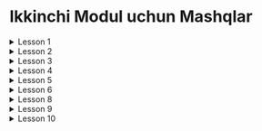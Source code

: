 # Ikkinchi Modul uchun Mashqlar

<details>
<summary>Lesson 1</summary>
<ul>
<details>
<summary>1. Book Class - Oson</summary>

* Kitob classini yarating
* Nomi, Muallifi, SahifaSoni nomli fieldlari bo'lsin
* Nom, muallifi, sahifaSoni malumotlarini chiqaruvchi
  print method bo'lsin va ekranga malumotlar chiqarilsin

</details>
</ul>

<ul>
<details>
<summary>2. Kalkulator class - Qiyin</summary>

* Kalkulator classi yaratilsin
* 2ta sonni saqlovchi first va second , belgi saqlovchi sign va natijani saqlochi result fieldi bo'lsin
* calculate methodi bo'lsin . First va second methodi sign orqali qiymatlarni hisoblasin.
  Masalan: signni qiymati ( + ) bo'ladigan bo'lsa first va secondni yi'gindisini resultga o'zlashtirsin;
* Print methodi ham bo'lsin. Malumotlarni "first sign second = result" ko'rinishida chop etsin

</details>
</ul>

<ul>
<details>
<summary>3. Todo Class - Juda Qiyin</summary>

* Todo Classi yaratilsin
* Nomi, tugash muddatini anglatuvchi day(kun),
  bajarilgani yoki yo'qligini bildiradigan isComplete(bajarilganmi),
  todo ni o'chirilgan yoki yo'qligini bildiruchi isDeleted(o'chirilganmi) nomli fieldlari bo'lsin.
* done(bajarildi), deleted(o'chirildi) va malumotlarni "Nomi day isCompleted" ko'rinishida print nomli methodlari bo'
  lsin.
* objectlar massivda saqlansin va ochilmaganlarini consolega chizing.

</details>
</ul>

</details>
<details>
<summary>Lesson 2</summary>

<h3> Har bir topshiriq com.pdp.online.task.number o'ziga hos package yo'llarida yozilsin!</h3>

Masalan: com.pdp.online.task.one.Rectangle, com.pdp.online.task.two.User
<ul>
<details>
<summary>1. Rectangle(to'rtburchak) Class - Oson</summary>

* Width, height va result fieldlari bo'lgan Rectangle classini encapsulation prinsipi asosida yarating
* result ga to'rtburchakning yuzi hisoblanib o'zlashtiradigan calculate methodi bo'lsin
* "width * height = reult" ko'rinishida consolega chop etilsin.

</details>
</ul>
<ul>
<details>
<summary>2. User Class - Oson</summary>

* Ism, Familya, PhoneNumber, Age va isMale fieldlari bo'lgan User classini encapsulation prinsipi asosida yarating
* "Ismi: Familya Ism, yoshi: age, telefoni raqami: phoneNumber, Jinsi: isMale" ko'rinishida consolega chop etilsin.

</details>
</ul>
<ul>
<details>
<summary>3. ClassRoom Class - Qiyin</summary>

* roomNumber,teacherName,teacherPhoneNumber, studentName (bittadan ko'p bo'ladi) va studentCount
  fieldlari bo'lgan ClassRoom classini encapsulation prinsipi asosida yarating
* Malumotlar console orqali kiritilsin.
* roomnumber, teacherNmae va studentlarini chop eting

</details>
</ul>
<ul>
<details>
<summary>3. Pen Class - Juda Qiyin</summary>

* miqdor,clicked va oneLetter fieldlari bo'lgan Pen Classi encapsulation prinsplariga asoslangan holda yaratilsin.
* Miqdor -> ruchkani siyohi qanchaligi
* Clicked -> ruchka bosilganmi yoki yo'q
* OneLetter -> bitta harf uchun qancha siyoh ketishi
* write methodi orqali ruchka yoshishni boshlasin. Katta harf yozilganda kichkina harfga qaraganda
  2 barobar siyoh sarflasin, agarda bo'sh joy keladigan bo'lsa siyoh sarflanmasin. Agar siyoh tugasa ruchka yozishdan
  to'xtasin va yozilgan text consolega chiqarilsin.

</details>
</ul>
</details>
<details>
<summary> Lesson 3 </summary>
<ul>
<details>
<summary>1.Topshiriq - Oson</summary>

<img src="../needed_sources/model2-lesson3-task1.png" alt="not found">

Rasmbda berilgan struktura asosida classlarni yarating.
</details>
</ul>
<ul>
<details>
<summary>2.Topshiriq - Juda Qiyin</summary>

<img src="../needed_sources/model2-lesson3-task3.png" alt="not found">

* Rasmbda berilgan struktura asosida classlarni yarating.
* Bir necha Student objectlar dan tashkil topgan massiv yarating
* Studentdan yangi object yarating va osha object massiv ichida teng bolgan
  objectni topib, massiv ichidan topilgan Student objectini passwordini o'zgartiring.
* Ozgartiryapganda oldPassword oldingi passwordga teng bo'lsa yangisini o'zlashtiring

</details>
</ul>
<ul>
<details>
<summary>3.Topshiriq - Oson</summary>

<img src="../needed_sources/model2-lesson3-task3.png" alt="not found">

* Rasmbda berilgan struktura asosida classlarni yarating.
* Bir necha Student objectlar dan tashkil topgan massiv yarating
* Studentdan yangi object yarating va osha object massiv ichida teng bolgan
  objectni topib, massiv ichidan topilgan Student objectini passwordini o'zgartiring.
* Ozgartiryapganda oldPassword oldingi passwordga teng bo'lsa yangisini o'zlashtiring

</details>
</ul>
</details>
<details>
<summary>Lesson 4</summary>
<ul>
<details>
<summary>1.Topshiriq - Oson</summary>

<p>Har xil shaklarning premetrini hisoblovchi methodlari bor bo'lgan 
Figure classini polymorphismni overloading usulini qo’llagan holda yarating: </p>

* To'g'ri to'rtburchak(2 ta son beriladi)
* Uchburchak (3 ta son beriladi)
* Kvadrat (1 ta son beriladi)
* BeshBurchak (5 ta son beriladi)

</details>
</ul>
<ul>
<details>
<summary>2.Topshiriq - Qiyin</summary>

<p> Math classini o'zimiz polymorphism dan foydalanib yaratish. </br> 
MyMath classini yarating. 2 ta sonni qoshuvchi methodlarni overloading qiling</p>

* matn va sonni ni qo'shadigan
* matn va double ni qo'shadigan
* matn va matn ni qo'shadigan
* son va sonni ni qo'shadigan
* double va double ni qo'shadigan
* double va sonni ni qo'shadigan

</details>
</ul>
<ul>
<details>
<summary>3.Topshiriq - Oson</summary>

<img src="../needed_sources/243.png" alt="not found">
<p>Rasmda berilgan struktura asosida klasslarni yarating. work() methodini overriding usulida amalga oshiring.</p>

</details>
</ul>
<ul>
<details>
<summary>4.Topshiriq - Oson</summary>

<img src="../needed_sources/244.png" alt="not found">
<p>Rasmda berilgan struktura asosida klasslarni yarating. live() va eat() methodlarini overriding usulida amalga oshiring.</p>

</details>
</ul>
</details>
<details>
<summary>Lesson 5</summary>
<ul>
<details>
<summary>1.Topshiriq - Oson</summary>

* Person abstract classini yarating undan, Student,Techaer,Parent classlari extend oladin;
* Person classida name,phone,speak(),walk() methodlari bo'lsin;

</details>
</ul>

<ul>
<details>
<summary>2.Topshiriq - Qiyin</summary>

* Animal, Pet, Wild interfacelarini yarating;
* Lion, Dog, Cat, Bird classlarini yarating;
* Lion classi Animal va Wild interfacelaridan voris olsin;
* Dog va Cat classlari Animal va Ped interfacelaridan voris olsin
* Bird clasi esa faqat Animal interfacedan voris olsin

</details>
</ul>

<ul>
<details>
<summary>3.Topshiriq - Qiyin</summary>

* Texnika marker interfaceni yarating .
* Texnika interfacedan ndan Vehicle and Equipment abstract classlari voris olsin .
* Malibu, Spark classlari Vehicledan classidan voris olsin .
* WashingMachine va Television classlari Equipmentdan voris olsin .

</details>
</ul>

</details>

<details>
<summary>Lesson 6</summary>
<ul>
<details>
<summary>1.Topshiriq - Oson</summary>

* BigInteger classidan foydalanib kichkin calculator dasturini yasang .

</details>
</ul>
<ul>
<details>
<summary>2.Topshiriq - Oson</summary>

* BigDecimal classidan foydalanib kichkin pullarni valyuta boyicha almashtiradigan dastur yarating .
* Qiymatlarni esa String wrapper classiga berib qiymatni uzunligi bilan ekranga chiqaring

</details>
</ul>
<ul>
<details>
<summary>3.Topshiriq - Qiyin</summary>

* Parent classini yarating uning ichida bitta static va static bo'lmagan inner sinf yarating.
  Har bir inner class ichida bethod yaratib ularning ichida local inner class yarating

</details>
</ul>
</details>

<details>
<summary>Lesson 8</summary>

<ul>
<details>
<summary>1.Topshiriq - Oson</summary>

* Name,Author,PageCount,PriceBook fieldlari bo'lgan record classini yarating
* Object yaratib har birini ekranga chiqaring
* Object yaratilyapganda Compact constructorda berilgan qiymatlarni tekshiring
* Name va Auther bo'sh textga yoki nullga teng bo'ladigan bo'lsa yoki pageCount 0 dan kichim bo'ladigan bo'lsa
  xatolik haqida ekranga chiqarib keyin yaratilgan objectni chiqaring

</details>
</ul>

<ul>
<details>
<summary>2.Topshiriq - Oson</summary>

* regionName,DistrictName,homeNumber fieldlari bo'lgan Locatioin record classini yarating
* Name,Phone fieldlari va Location record classi bo'lgan User classini yarating
* Oldin ularga instance block orqali default qiymatlar bering Object yaratilganda qiymat berilmasa default qiymatni
  oladigan qiling
* va qiymatni ekranga chop eting

</details>
</ul>

</details>

<details>
<summary>Lesson 9</summary>

<ul>
<details>
<summary>1.Topshiriq - Qiyin</summary>

* O'lchamlarni saqlovchi Size nomli Enum classi yarating unda S,M,X,XL qiymatlari bo'lsin.
* Jinslarni saqlash uchun Gender Enumini yarating unda MALE,FEMALE qiymatlari bo'lsin
* Clothes nomli class yarating unda rangi va Size enumini ham saqlang
* Class yaratyapganda asosiy qoidalariga etibor bering
* Bir nechta Clothes classidan object yaratib ularni hammasini var keywordli o'zgaruvchilarga saqlang
* Hammasini ekranga chop eting

</details>
</ul>

<ul>
<details>
<summary>2.Topshiriq - Qiyin</summary>

* Asosit logikalar yozish uchun Application classini yarating.
* run() methodida hamma logikalar joylashtirilsin.
* Bu classni ishlatish uchun Singleton design patternidan foydalaning
* Buning uchun class ichida instance yaratuvchi va qaytaruvchi method yarating.
* Phone classini yarating name,model enum classi va storage fieldlarini salvochi
* Model enumida PHONE,SAMSUNG,REDMI qiymatlari bo'lsin
* instance orqali run methodini ishga tushuring

</details>
</ul>

</details>

<details>
<summary>Lesson 10</summary>

### Yakuniy Project
### Juda Qiyin

<img src="../needed_sources/2101.png">

* Pasword, user name  va roleni saqlaydigan 3 lik array yarating yani matrix - > String [][] list = new String [10][3];
* role da Role Enumining qiymatlari saqlanadi Role{ STUDENT, TEACHER} enami.
* 5 ta user qo'shing 
* User dan 1.kirish yoki 2.registeratsiya qilish tanlovlarini so'rang
* Registratsiyani yani 2 ni bossa user malumotlarini to'ldirsin default xolatda qoshilgan user STUDENT role i bilan qoshilsin
* user kiritgan password va user name listda boladigan bolsa.
* "User already exist" deb gan habardi consolega chop eting
* Agar user 1 ni kirishni bossa Systemega kiryapganda userni password va user nameini so'rang
* shunaqa password va usernameli user listda topilsa systemaga kirsin agar topilmasa
* "User not found" degan habar chop etilsin
* Questionlarni saqlovchi array bo'lsin -> Question[] questions = new Questions[10];
* Question va Answer classlari
```java
class Question {
  private String question; // savol
  private Answer[] answers = new Answer[4];
}
class Answer{
    String answer; // javobi
    boolean isCorrect; // shu javobi togrimi
}
```

* Systemaga muaffaqiyatli kirgan user ning role i Student yoki User bo'ladigan bo'lsa unga 2ta menu 1. Start, 2. Exit lar chiqsin
* 2 bosilgan da sistemadan chiqib ketsin.
* 1 ni bosganda quiz boshlansin.
* Questions listidagi questionlar bir ma bir " Question classining question filedi -> answer arrayining hamma answer fieldlari" ko'rinishida chop eting.
* Masalan :  2+2 = ? -> 1. 3 , 2. 5 , 3. 4,  4. 9 
  Agar user 1 ni tanlasa demak 3 javobini bergan bo'ladi
* User natijalarini saqlab ketuvchi String[][] userResult = new String [10][3]; massivni yarating
* masalan userList[0] = {"2+2","1","false"}; korinishida bo'ladi
* Quiz oxirida userResult listini "userResult[i][0] -> userResult[i][1] => userResult[i][1]" ko'rinishida ekranga chop eting
* Agar systemaga kirgan Techer bo'ladigan bo'lsa quiz o'zgartirishlar kirita olsin yani
  unga 1.Create Quiz, 2. Delete Quiz, 3. Update Quiz, 4. List Quiz, 5. Exit tanlovlari berilsin
* 1 ni bosganda yangi question kirita olsin bir nechta natogri answer va togri answer bilan
* 2 ni bosganda questionni o'chira olsin
* 3 ni bosganda questionni update qila olsin
* 4 ni bosganda question listidagi elementlarni forEach orqali ekranga chop etilsin
* 5 ni bosganda systemadan chiqib ketsin.
* Package, Class, method, fieldlarga doc yozing va javaDoc generate qiling  
</details>

